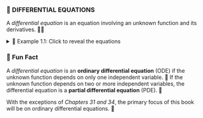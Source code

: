 ### 📘 DIFFERENTIAL EQUATIONS

A *differential equation* is an equation involving an unknown function and its derivatives. 📐✨

<details>
  <summary>📝 Example 1.1: Click to reveal the equations</summary>
  
  The following are differential equations involving the unknown function $ y $:  
  
  \[
  \frac{dy}{dx} = 5x + 3 \tag{1.1} \quad 📈
  \]
  
  \[
  e^{x} \frac{d^2y}{dx^2} + 2 \left( \frac{dy}{dx} \right)^2 = 1 \tag{1.2} \quad 🔢
  \]
  
  \[
  4 \frac{d^3y}{dx^3} + (\sin x) \frac{d^2y}{dx^2} + 5xy = 0 \tag{1.3} \quad 🔄
  \]
  
  \[
  \left( \frac{d^2y}{dx^2} \right)^3 + 3y \left( \frac{dy}{dx} \right)^2 + y^3 \left( \frac{d^2y}{dx^2} \right)^2 = 5x \tag{1.4} \quad 🧮
  \]
  
  \[
  \frac{\partial^2y}{\partial t^2} - 4 \frac{\partial^2y}{\partial x^2} = 0 \tag{1.5} \quad 🌍
  \]

</details>

### 🤔 Fun Fact

A *differential equation* is an **ordinary differential equation** (ODE) if the unknown function depends on only one independent variable. 🧭 If the unknown function depends on two or more independent variables, the differential equation is a **partial differential equation** (PDE). 🌌  

With the exceptions of *Chapters 31 and 34*, the primary focus of this book will be on ordinary differential equations. 🎯
